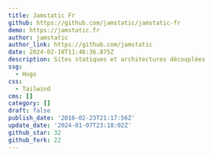 ```yaml
---
title: Jamstatic Fr
github: https://github.com/jamstatic/jamstatic-fr
demo: https://jamstatic.fr
author: jamstatic
author_link: https://github.com/jamstatic
date: 2024-02-18T11:46:36.875Z
description: Sites statiques et architectures découplées
ssg:
  - Hugo
css:
  - Tailwind
cms: []
category: []
draft: false
publish_date: '2016-02-23T21:17:56Z'
update_date: '2024-01-07T23:18:02Z'
github_star: 32
github_fork: 22
---
```

